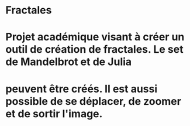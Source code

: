 # Fractales
# Projet académique visant à créer un outil de création de fractales. Le set de Mandelbrot et de Julia
# peuvent être créés. Il est aussi possible de se déplacer, de zoomer et de sortir l'image. 